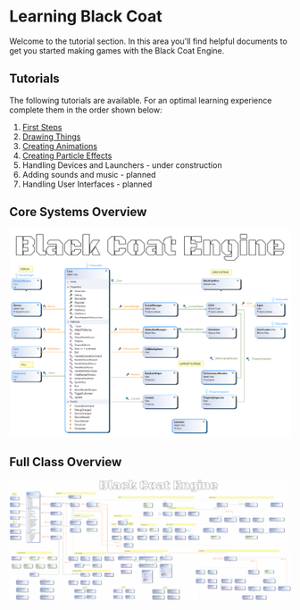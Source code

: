 # Learning Black Coat

Welcome to the tutorial section.
In this area you'll find helpful documents to get you started making games with the Black Coat Engine.

## Tutorials

The following tutorials are available. For an optimal learning experience complete them in the order shown below:

1. [First Steps](FirstSteps.md)
2. [Drawing Things](DrawingThings.md)
3. [Creating Animations](CreatingAnimations.md)
4. [Creating Particle Effects](Particles.md)
5. Handling Devices and Launchers - under construction
6. Adding sounds and music - planned
7. Handling User Interfaces - planned


## Core Systems Overview
![coresystems](img/CoreSystems.png)

## Full Class Overview
![classoverview](img/BlackCoatClassOverview.png)